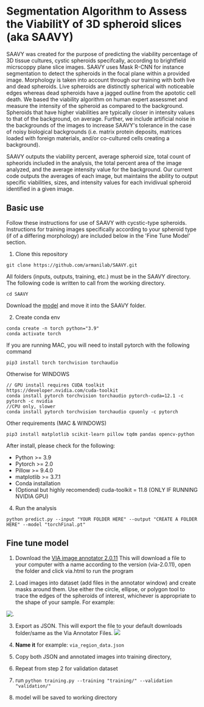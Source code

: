 # Segmentation Algorithm to Assess the ViabilitY of 3D spheroid slices (aka SAAVY)

SAAVY was created for the purpose of predicting the viability percentage of 3D tissue cultures, cystic spheroids specifcally, according to brightfield micrscoppy plane slice images. SAAVY uses Mask R-CNN for instance segmentation to detect the spheroids in the focal plane within a provided image. Morphology is taken into account through our training with both live and dead spheroids. Live spheroids are distinctly spherical with noticeable edges whereas dead spheroids have a jagged outline from the apototic cell death. We based the viability algorithm on human expert assessmet and measure the intensity of the spheroid as compared to the background. Spheroids that have higher viabilities are typically closer in intensity values to that of the background, on average. Further, we include artificial noise in the backgrounds of the images to increase SAAVY's tolerance in the case of noisy biological backgrounds (i.e. matrix protein deposits, matrices loaded with foreign materials, and/or co-cultured cells creating a background).

SAAVY outputs the viability percent, average spheroid size, total count of spheorids included in the analysis, the total percent area of the image analyzed, and the average intensity value for the background. Our current code outputs the averages of each image, but maintains the ability to output specific viabilities, sizes, and intensity values for each invidivual spheroid identified in a given image.  


## Basic use
Follow these instructions for use of SAAVY with cycstic-type spheroids. Instructions for training images specifically according to your spheroid type (if of a differing morphology) are included below in the 'Fine Tune Model' section.

1. Clone this repository
```
git clone https://github.com/armanilab/SAAVY.git
```

All folders (inputs, outputs, training, etc.) must be in the SAAVY directory. The following code is written to call from the working directory.
```
cd SAAVY
```

Download the [model](https://drive.google.com/file/d/1NHOs9vxCup87TkMIZ8YFBuY9j8nx1NmH/view?usp=share_link) and move it into the SAAVY folder.

2. Create conda env 
```
conda create -n torch python="3.9"
conda activate torch
```

If you are running MAC, you will need to install pytorch with the following command
```
pip3 install torch torchvision torchaudio
```

Otherwise for WINDOWS
```
// GPU install requires CUDA toolkit https://developer.nvidia.com/cuda-toolkit
conda install pytorch torchvision torchaudio pytorch-cuda=12.1 -c pytorch -c nvidia
//CPU only, slower
conda install pytorch torchvision torchaudio cpuonly -c pytorch
```

Other requirements (MAC & WINDOWS)
```
pip3 install matplotlib scikit-learn pillow tqdm pandas opencv-python
```

After install, please check for the following:

* Python >= 3.9
* Pytorch >= 2.0
* Pillow >= 9.4.0
* matplotlib >= 3.7.1
* Conda installation
* (Optional but highly recomended) cuda-toolkit = 11.8 (ONLY IF RUNNING NVIDIA GPU)


4. Run the analysis 
```
python predict.py --input "YOUR FOLDER HERE" --output "CREATE A FOLDER HERE" --model "torchFinal.pt"
```

## Fine tune model
1. Download the [VIA image annotator 2.0.11](https://www.robots.ox.ac.uk/~vgg/software/via/)
   This will download a file to your computer with a name according to the version (via-2.0.11), open the folder and click via.html to run the program
   
2. Load images into dataset (add files in the annotator window) and create masks around them.
   Use either the circle, ellipse, or polygon tool to trace the edges of the spheroids of interest, whichever is appropriate to the shape of your sample.
   For example:

![.](https://images.duckarmada.com/5Qw1y2DW2t4s/direct.png)

3. Export as JSON. This will export the file to your default downloads folder/same as the Via Annotator Files.
![](https://images.duckarmada.com/Rmr7SCBEhTOX/direct.png)

4. **Name it** for example: `via_region_data.json`

5. Copy both JSON and annotated images into training directory, 

6. Repeat from step 2 for validation dataset

7. run `python training.py --training "training/" --validation "validation/"`

8. model will be saved to working directory


